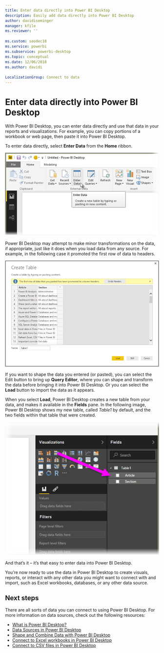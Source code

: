 ```yaml
---
title: Enter data directly into Power BI Desktop
description: Easily add data directly into Power BI Desktop
author: davidiseminger
manager: kfile
ms.reviewer: ''

ms.custom: seodec18
ms.service: powerbi
ms.subservice: powerbi-desktop
ms.topic: conceptual
ms.date: 12/06/2018
ms.author: davidi

LocalizationGroup: Connect to data
---
```

# Enter data directly into Power BI Desktop
With Power BI Desktop, you can enter data directly and use that data in your reports and visualizations. For example, you can copy portions of a workbook or web page, then paste it into Power BI Desktop.

To enter data directly, select **Enter Data** from the **Home** ribbon.

![](media/desktop-enter-data-directly-into-desktop/enter-data-directly_1.png)

Power BI Desktop may attempt to make minor transformations on the data, if appropriate, just like it does when you load data from any source. For example, in the following case it promoted the first row of data to headers.

![](media/desktop-enter-data-directly-into-desktop/enter-data-directly_2.png)

If you want to shape the data you entered (or pasted), you can select the Edit button to bring up **Query Editor**, where you can shape and transform the data before bringing it into Power BI Desktop. Or you can select the **Load** button to import the data as it appears.

When you select **Load**, Power BI Desktop creates a new table from your data, and makes it available in the **Fields** pane. In the following image, Power BI Desktop shows my new table, called *Table1* by default, and the two fields within that table that were created.

![](media/desktop-enter-data-directly-into-desktop/enter-data-directly_3.png)

And that’s it – it’s that easy to enter data into Power BI Desktop.

You’re now ready to use the data in Power BI Desktop to create visuals, reports, or interact with any other data you might want to connect with and import, such as Excel workbooks, databases, or any other data source.

## Next steps
There are all sorts of data you can connect to using Power BI Desktop. For more information on data sources, check out the following resources:

* [What is Power BI Desktop?](desktop-what-is-desktop.md)
* [Data Sources in Power BI Desktop](desktop-data-sources.md)
* [Shape and Combine Data with Power BI Desktop](desktop-shape-and-combine-data.md)
* [Connect to Excel workbooks in Power BI Desktop](desktop-connect-excel.md)   
* [Connect to CSV files in Power BI Desktop](desktop-connect-csv.md)   


